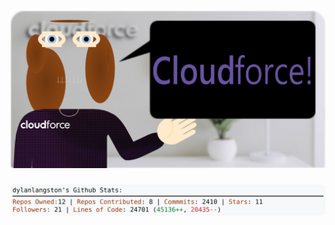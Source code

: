 <!-- 
Version 2.0.110
Built Wed Sep 11 2024 05:05:39 GMT+0000 (Coordinated Universal Time)
-->

<h1 align="center">
  <a href="https://github.com/dylanlangston/dylanlangston/tree/master/src" title="Click to View Source">
    <picture width="100%" alt="Dylan">
      <source media="(prefers-color-scheme: dark)" srcset="dylan-dark.svg?version=2.0.110">
      <img src="dylan-light.svg?version=2.0.110" alt="Dylan">
    </picture>
  </a>
</h1>

<div align="center">
  <picture width="100%" alt="Profile Info and Stats">
    <source media="(prefers-color-scheme: dark)" srcset="stats-dark.svg?version=2.0.110">
    <img src="stats-light.svg?version=2.0.110" alt="Profile Info and Stats">
  </picture>
</div>
